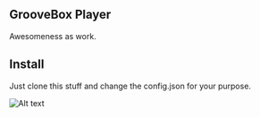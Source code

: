 GrooveBox Player
----------------

Awesomeness as work.

Install
----------------

Just clone this stuff and change the config.json for your purpose.

![Alt text](http://3.bp.blogspot.com/-5Zgnj0Iw2Vk/VEFEvxkWfCI/AAAAAAAALbM/OV6Sjjz5fbU/s1600/victory-goat-approves-goat-meme.jpg)
